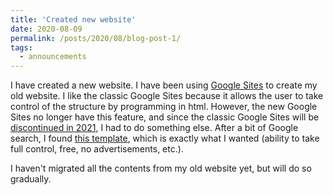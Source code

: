 ```yaml
---
title: 'Created new website'
date: 2020-08-09
permalink: /posts/2020/08/blog-post-1/
tags:
  - announcements
---
```


I have created a new website. I have been using [Google Sites](sites.google.com) to create my old website. I like the classic Google Sites because it allows the user to take control of the structure by programming in html. However, the new Google Sites no longer have this feature, and since the classic Google Sites will be [discontinued in 2021](https://www.steegle.com/google-sites/classic-deprecation-timeline), I had to do something else. After a bit of Google search, I found [this template](https://academicpages.github.io/), which is exactly what I wanted (ability to take full control, free, no advertisements, etc.).

I haven't migrated all the contents from my old website yet, but will do so gradually.
